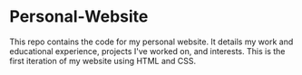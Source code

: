 # Personal-Website
This repo contains the code for my personal website. It details my work and educational experience, projects I've worked on, and interests. This is the first iteration of my website using HTML and CSS.
